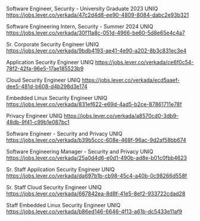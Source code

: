 Software Engineer, Security - University Graduate 2023 UNIQ https://jobs.lever.co/verkada/47c2d4d8-ee90-4809-8084-dabc2e93b321

Software Engineering Intern, Security - Summer 2024 UNIQ https://jobs.lever.co/verkada/30f11a8c-051d-4966-be60-5d8e65e4c4a7

Sr. Corporate Security Engineer UNIQ https://jobs.lever.co/verkada/9bdb4193-ae41-4e90-a202-8b3c831ec3e4

Application Security Engineer UNIQ https://jobs.lever.co/verkada/ce6f0c54-78f2-42fa-96e5-17ae185523b9

Cloud Security Engineer UNIQ https://jobs.lever.co/verkada/ecd5aaef-dee5-481d-b608-d4b298d3e174

Embedded Linux Security Engineer UNIQ https://jobs.lever.co/verkada/831ef622-e69d-4ad5-b2ce-87861711e78f

Privacy Engineer UNIQ https://jobs.lever.co/verkada/a8570cd0-3db9-48db-9f41-c99b1e087bc1

Software Engineer - Security and Privacy UNIQ https://jobs.lever.co/verkada/b39b5ccc-608e-468f-96ac-9d2af58bb674

Software Engineering Manager - Security and Privacy UNIQ https://jobs.lever.co/verkada/25a0d4d6-e0d1-490b-ad8e-b01c0fbb4623

Sr. Staff Application Security Engineer UNIQ https://jobs.lever.co/verkada/da697b1b-cb98-45c4-a40b-0c98266d558f

Sr. Staff Cloud Security Engineer UNIQ https://jobs.lever.co/verkada/667842ea-8d8f-41e5-8ef2-933722cdad28

Staff Embedded Linux Security Engineer UNIQ https://jobs.lever.co/verkada/b86ed146-6646-4f13-a61b-dc5433e11af9


